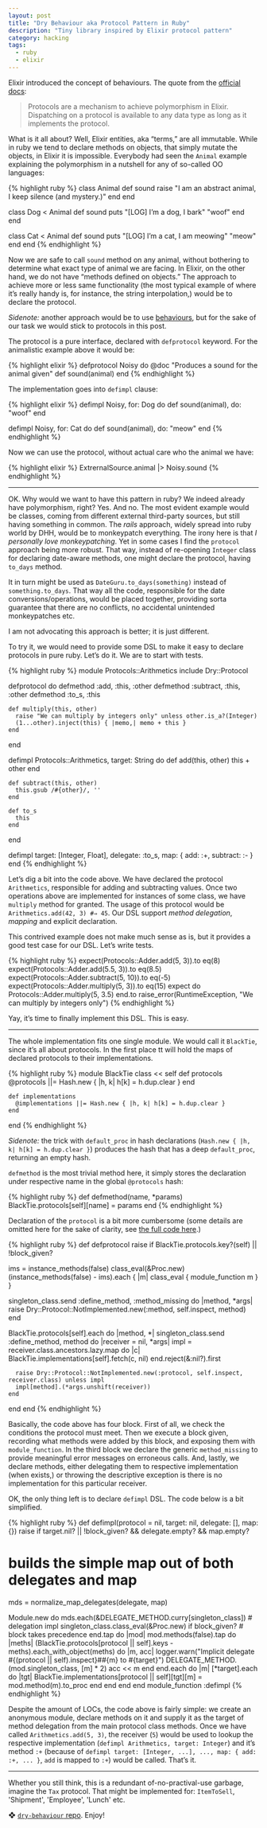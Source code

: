 ```yaml
---
layout: post
title: "Dry Behaviour aka Protocol Pattern in Ruby"
description: "Tiny library inspired by Elixir protocol pattern"
category: hacking
tags:
  - ruby
  - elixir
---
```


Elixir introduced the concept of behaviours. The quote from the [official docs](http://elixir-lang.org/getting-started/protocols.html):

> Protocols are a mechanism to achieve polymorphism in Elixir.
Dispatching on a protocol is available to any data type as long as it implements the protocol.

What is it all about? Well, Elixir entities, aka “terms,” are all immutable.
While in ruby we tend to declare methods on objects, that simply mutate the
objects, in Elixir it is impossible. Everybody had seen the `Animal` example
explaining the polymorphism in a nutshell for any of so-called OO languages:

{% highlight ruby %}
class Animal
  def sound
    raise "I am an abstract animal, I keep silence (and mystery.)"
  end
end

class Dog < Animal
  def sound
    puts "[LOG] I’m a dog, I bark"
    "woof"
  end
end

class Cat < Animal
  def sound
    puts "[LOG] I’m a cat, I am meowing"
    "meow"
  end
end
{% endhighlight %}

Now we are safe to call `sound` method on any animal, without bothering
to determine what exact type of animal we are facing. In Elixir, on the other
hand, we do not have “methods defined on objects.” The approach to achieve
more or less same functionality (the most typical example of where it’s really
handy is, for instance, the string interpolation,) would be to declare
the protocol.

_Sidenote:_ another approach would be to use [behaviours](http://elixir-lang.org/getting-started/typespecs-and-behaviours.html#behaviours),
but for the sake of our task we would stick to protocols in this post.

The protocol is a pure interface, declared with `defprotocol` keyword.
For the animalistic example above it would be:

{% highlight elixir %}
defprotocol Noisy do
  @doc "Produces a sound for the animal given"
  def sound(animal)
end
{% endhighlight %}

The implementation goes into `defimpl` clause:

{% highlight elixir %}
defimpl Noisy, for: Dog do
  def sound(animal), do: "woof"
end

defimpl Noisy, for: Cat do
  def sound(animal), do: "meow"
end
{% endhighlight %}

Now we can use the protocol, without actual care who the animal we have:

{% highlight elixir %}
ExtrernalSource.animal
|> Noisy.sound
{% endhighlight %}

---

OK. Why would we want to have this pattern in ruby? We indeed already have
polymorphism, right? Yes. And no. The most evident example would be classes,
coming from different external third-party sources, but still having
something in common. The _rails_ approach, widely spread into ruby world by DHH,
would be to monkeypatch everything. The irony here is that _I personally love
monkeypatching_. Yet in some cases I find the `protocol` approach being more
robust. That way, instead of re-opening `Integer` class for declaring date-aware
methods, one might declare the protocol, having `to_days` method.

It in turn might be used as `DateGuru.to_days(something)` instead of
`something.to_days`. That way all the code, responsible for the date
conversions/operations, would be placed together, providing sorta guarantee
that there are no conflicts, no accidental unintended monkeypatches etc.

I am not advocating this approach is better; it is just different.

To try it, we would need to provide some DSL to make it easy to declare
protocols in pure ruby. Let’s do it. We are to start with tests.

{% highlight ruby %}
module Protocols::Arithmetics
  include Dry::Protocol

  defprotocol do
    defmethod :add, :this, :other
    defmethod :subtract, :this, :other
    defmethod :to_s, :this

    def multiply(this, other)
      raise "We can multiply by integers only" unless other.is_a?(Integer)
      (1...other).inject(this) { |memo,| memo + this }
    end
  end

  defimpl Protocols::Arithmetics, target: String do
    def add(this, other)
      this + other
    end

    def subtract(this, other)
      this.gsub /#{other}/, ''
    end

    def to_s
      this
    end
  end

  defimpl target: [Integer, Float], delegate: :to_s, map: { add: :+, subtract: :- }
end
{% endhighlight %}

Let’s dig a bit into the code above. We have declared the protocol `Arithmetics`,
responsible for adding and subtracting values. Once two operations above
are implemented for instances of some class, we have `multiply` method for granted.
The usage of this protocol would be `Arithmetics.add(42, 3) #⇒ 45`.
Our DSL support _method delegation_, _mapping_ and explicit declaration.

This contrived example does not make much sense as is, but it provides a good
test case for our DSL. Let’s write tests.

{% highlight ruby %}
expect(Protocols::Adder.add(5, 3)).to eq(8)
expect(Protocols::Adder.add(5.5, 3)).to eq(8.5)
expect(Protocols::Adder.subtract(5, 10)).to eq(-5)
expect(Protocols::Adder.multiply(5, 3)).to eq(15)
expect do
  Protocols::Adder.multiply(5, 3.5)
end.to raise_error(RuntimeException, "We can multiply by integers only")
{% endhighlight %}

Yay, it’s time to finally implement this DSL. This is easy.

---

The whole implementation fits one single module. We would call it `BlackTie`,
since it’s all about protocols. In the first place tt will hold the maps of
declared protocols to their implementations.

{% highlight ruby %}
module BlackTie
  class << self
    def protocols
      @protocols ||= Hash.new { |h, k| h[k] = h.dup.clear }
    end

    def implementations
      @implementations ||= Hash.new { |h, k| h[k] = h.dup.clear }
    end
  end
{% endhighlight %}

_Sidenote:_ the trick with `default_proc` in hash declarations
(`Hash.new { |h, k| h[k] = h.dup.clear }`) produces the hash that has
a deep `default_proc`, returning an empty hash.

`defmethod` is the most trivial method here, it simply stores the
declaration under respective name in the global `@protocols` hash:

{% highlight ruby %}
def defmethod(name, *params)
  BlackTie.protocols[self][name] = params
end
{% endhighlight %}

Declaration of the `protocol` is a bit more cumbersome (some details are
omitted here for the sake of clarity, see
[the full code here](https://github.com/am-kantox/dry-behaviour/blob/master/lib/dry/behaviour/black_tie.rb#L19).)

{% highlight ruby %}
def defprotocol
  raise if BlackTie.protocols.key?(self) || !block_given?

  ims = instance_methods(false)
  class_eval(&Proc.new)
  (instance_methods(false) - ims).each { |m| class_eval { module_function m } }

  singleton_class.send :define_method, :method_missing do |method, *args|
    raise Dry::Protocol::NotImplemented.new(:method, self.inspect, method)
  end

  BlackTie.protocols[self].each do |method, *|
    singleton_class.send :define_method, method do |receiver = nil, *args|
      impl = receiver.class.ancestors.lazy.map do |c|
        BlackTie.implementations[self].fetch(c, nil)
      end.reject(&:nil?).first

      raise Dry::Protocol::NotImplemented.new(:protocol, self.inspect, receiver.class) unless impl
      impl[method].(*args.unshift(receiver))
    end
  end
end
{% endhighlight %}

Basically, the code above has four block. First of all, we check the conditions
the protocol must meet. Then we execute a block given, recording what methods
were added by this block, and exposing them with `module_function`.
In the third block we declare the generic `method_missing` to provide
meaningful error messages on erroneous calls. And, lastly, we declare methods,
either delegating them to respective implementation (when exists,) or throwing
the descriptive exception is there is no implementation for this particular
receiver.

OK, the only thing left is to declare `defimpl` DSL. The code below is a bit
simplified.

{% highlight ruby %}
def defimpl(protocol = nil, target: nil, delegate: [], map: {})
  raise if target.nil? || !block_given? && delegate.empty? && map.empty?

  # builds the simple map out of both delegates and map
  mds = normalize_map_delegates(delegate, map)

  Module.new do
    mds.each(&DELEGATE_METHOD.curry[singleton_class])     # delegation impl
    singleton_class.class_eval(&Proc.new) if block_given? # block takes precedence
  end.tap do |mod|
    mod.methods(false).tap do |meths|
      (BlackTie.protocols[protocol || self].keys - meths).each_with_object(meths) do |m, acc|
        logger.warn("Implicit delegate #{(protocol || self).inspect}##{m} to #{target}")
        DELEGATE_METHOD.(mod.singleton_class, [m] * 2)
        acc << m
      end
    end.each do |m|
      [*target].each do |tgt|
        BlackTie.implementations[protocol || self][tgt][m] = mod.method(m).to_proc
      end
    end
  end
end
module_function :defimpl
{% endhighlight %}

Despite the amount of LOCs, the code above is fairly simple: we create an
anonymous module, declare methods on it and supply it as the target of
method delegation from the main protocol class methods. Once we have called
`Arithmetics.add(5, 3)`, the receiver (`5`) would be used to lookup the
respective implementation (`defimpl Arithmetics, target: Integer`) and
it’s method `:+` (because of `defimpl target: [Integer, ...], ..., map: { add: :+, ... }`,
`add` is mapped to `:+`) would be called. That’s it.

---

Whether you still think, this is a redundant of-no-practival-use garbage,
imagine the `Tax` protocol. That might be implemented for: `ItemToSell`,
'Shipment', 'Employee', 'Lunch' etc.

❖ [`dry-behaviour` repo](https://github.com/am-kantox/dry-behaviour/). Enjoy!
